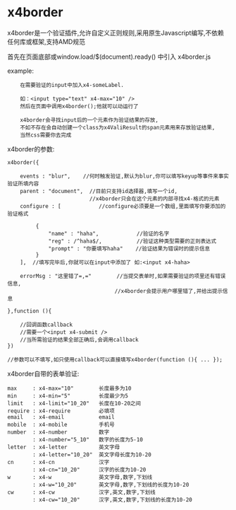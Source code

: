 x4border
=========
x4border是一个验证插件,允许自定义正则规则,采用原生Javascript编写,不依赖任何库或框架,支持AMD规范

首先在页面底部或window.load/$(document).ready() 中引入 x4border.js


example:
          
        在需要验证的input中加入x4-someLabel.
        
        如：<input type="text" x4-max="10" />    
        然后在页面中调用x4border();他就可以动运行了
            
        x4border会寻找input后的一个元素作为验证结果的存放,
        不如不存在会自动创建一个class为x4ValiResult的span元素用来存放验证结果,
        当然css需要你去完成
                
x4border的参数:

    x4border({
        
        events : "blur",    //何时触发验证,默认为blur,你可以填写keyup等事件来事实验证所填内容        
        parent : "document",  //目前只支持id选择器,填写一个id,
                              //x4border只会在这个元素的内部寻找x4-格式的元素    
        configure : [            //configure必须要是一个数组,里面填写你要添加的验证格式
            
             {
                 "name" : "haha",            //验证的名字
                 "reg" : /^haha$/,           //验证这种类型需要的正则表达式
                 "prompt" : "你要填写haha"    //验证结果为错误时的提示信息
             }   
        ],  //填写完毕后,你就可以在input中添加了 如:<input x4-haha>      
        
        errorMsg : "这里错了=,="        //当提交表单时,如果需要验证的项里还有错误信息,
                                      //x4border会提示用户哪里错了,并给出提示信息
        
    },function (){
    
        //回调函数callback
        //需要一个<input x4-submit />
        //当所需验证的结果全部正确后,会调用callback
    })
    
    //参数可以不填写,如只使用callback可以直接填写x4border(function (){ ... });

	
x4border自带的表单验证:
 
 
    max     : x4-max="10"        长度最多为10 
    min     : x4-min="5"         长度最少为5
    limit   : x4-limit="10_20"   长度在10-20之间
    require : x4-require         必填项
    email   : x4-email           email
    mobile  : x4-mobile          手机号
    number  : x4-number          数字
            : x4-number="5_10"   数字的长度为5-10
    letter  : x4-letter          英文字母
            : x4-letter="10_20"  英文字母长度为10-20              
    cn      : x4-cn              汉字
            : x4-cn="10_20"      汉字的长度为10-20
    w       : x4-w               英文字母,数字,下划线
            : x4-w="10_20"       英文字母,数字,下划线的长度为10-20
    cw      : x4-cw              汉字,英文,数字,下划线        
            : x4-cw="10_20"      汉字,英文,数字,下划线的长度为10-20  

